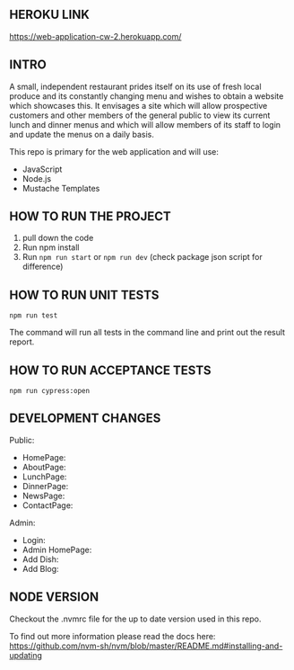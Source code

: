 ## HEROKU LINK
https://web-application-cw-2.herokuapp.com/ 


## INTRO

A small, independent restaurant prides itself on its use of fresh local produce and its constantly changing menu and wishes to obtain a website which showcases this. It envisages a site which will allow prospective customers and other members of the general public to view its current lunch and dinner menus and which will allow members of its staff to login and update the menus on a daily basis. 

This repo is primary for the web application and will use:

- JavaScript
- Node.js
- Mustache Templates

## HOW TO RUN THE PROJECT

1. pull down the code
2. Run npm install
3. Run `npm run start` or `npm run dev` (check package json script for difference)

## HOW TO RUN UNIT TESTS

`npm run test`

The command will run all tests in the command line and print out the result report.

## HOW TO RUN ACCEPTANCE TESTS

`npm run cypress:open`

## DEVELOPMENT CHANGES

Public: 

- HomePage:
- AboutPage:
- LunchPage:
- DinnerPage:
- NewsPage:
- ContactPage:

Admin:

- Login:
- Admin HomePage:
- Add Dish:
- Add Blog:

## NODE VERSION
Checkout the .nvmrc file for the up to date version used in this repo.

To find out more information please read the docs here:
https://github.com/nvm-sh/nvm/blob/master/README.md#installing-and-updating 